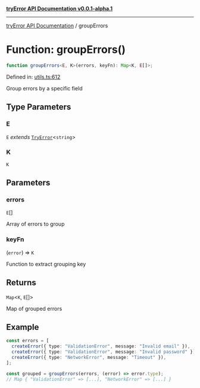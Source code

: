 [**tryError API Documentation v0.0.1-alpha.1**](../index.md)

---

[tryError API Documentation](../index.md) / groupErrors

# Function: groupErrors()

```ts
function groupErrors<E, K>(errors, keyFn): Map<K, E[]>;
```

Defined in: [utils.ts:612](https://github.com/oconnorjohnson/try-error/blob/e3ae0308069a4fba073f4543d527ad76373db795/src/utils.ts#L612)

Group errors by a specific field

## Type Parameters

### E

`E` _extends_ [`TryError`](../interfaces/TryError.md)\<`string`\>

### K

`K`

## Parameters

### errors

`E`[]

Array of errors to group

### keyFn

(`error`) => `K`

Function to extract grouping key

## Returns

`Map`\<`K`, `E`[]\>

Map of grouped errors

## Example

```typescript
const errors = [
  createError({ type: "ValidationError", message: "Invalid email" }),
  createError({ type: "ValidationError", message: "Invalid password" }),
  createError({ type: "NetworkError", message: "Timeout" }),
];

const grouped = groupErrors(errors, (error) => error.type);
// Map { "ValidationError" => [...], "NetworkError" => [...] }
```
